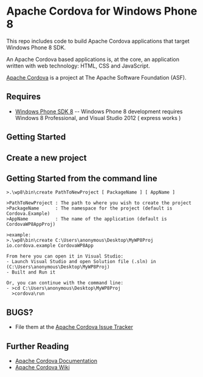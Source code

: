 <!--
#
# Licensed to the Apache Software Foundation (ASF) under one
# or more contributor license agreements.  See the NOTICE file
# distributed with this work for additional information
# regarding copyright ownership.  The ASF licenses this file
# to you under the Apache License, Version 2.0 (the
# "License"); you may not use this file except in compliance
# with the License.  You may obtain a copy of the License at
# 
# http://www.apache.org/licenses/LICENSE-2.0
# 
# Unless required by applicable law or agreed to in writing,
# software distributed under the License is distributed on an
# "AS IS" BASIS, WITHOUT WARRANTIES OR CONDITIONS OF ANY
#  KIND, either express or implied.  See the License for the
# specific language governing permissions and limitations
# under the License.
#
-->


Apache Cordova for Windows Phone 8
===


This repo includes code to build Apache Cordova applications that target Windows Phone 8 SDK.

An Apache Cordova based applications is, at the core, an application written with web technology: HTML, CSS and JavaScript.

[Apache Cordova][] is a project at The Apache Software Foundation (ASF).

Requires
---

- [Windows Phone SDK 8][]
-- Windows Phone 8 development requires Windows 8 Professional, and Visual Studio 2012 ( express works )


Getting Started 
---


## Create a new project

Getting Started from the command line
---

    >.\wp8\bin\create PathToNewProject [ PackageName ] [ AppName ]

    >PathToNewProject : The path to where you wish to create the project
    >PackageName      : The namespace for the project (default is Cordova.Example)
    >AppName          : The name of the application (default is CordovaWP8AppProj)

    >example:
    >.\wp8\bin\create C:\Users\anonymous\Desktop\MyWP8Proj io.cordova.example CordovaWP8App

    From here you can open it in Visual Studio:
    - Launch Visual Studio and open Solution file (.sln) in (C:\Users\anonymous\Desktop\MyWP8Proj)
    - Built and Run it

    Or, you can continue with the command line:
    - >cd C:\Users\anonymous\Desktop\MyWP8Proj
      >cordova\run


BUGS?
-----

- File them at the [Apache Cordova Issue Tracker][]


Further Reading
---

- [Apache Cordova Documentation][]
- [Apache Cordova Wiki][]

[Windows Phone SDK 8]: http://www.microsoft.com/en-us/download/details.aspx?id=35471 "Download Windows Phone SDK 8"

[Apache Cordova]: http://cordova.io "Apache Cordova"
[Apache Cordova Issue Tracker]: https://issues.apache.org/jira/browse/CB "Apache Cordova Issue Tracker"
[Apache Cordova Documentation]: http://cordova.io/docs "Apache Cordova Documentation"
[Apache Cordova Wiki]: http://wiki.apache.org/cordova "Apache Cordova Wiki"

